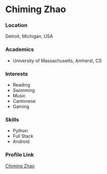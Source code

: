 # Chiming Zhao

### Location

Detroit, Michigan, USA

### Academics

- University of Massachusetts, Amherst, CS

### Interests

- Reading
- Swimming
- Music
- Cantonese
- Gaming

### Skills

- Python
- Full Stack
- Android 

### Profile Link

[Chiming Zhao](https://github.com/zhaochiming)
